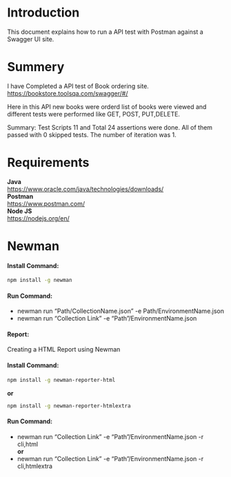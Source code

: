 # Introduction
This document explains how to run a API test with Postman against a Swagger UI site.    

# Summery    
I have Completed a API test of Book ordering site.   
https://bookstore.toolsqa.com/swagger/#/     

Here in this API new books were orderd list of books were viewed and different tests were performed like GET, POST, PUT,DELETE.

Summary: Test Scripts 11 and Total 24 assertions were done. All of them passed with 0 skipped tests. The number of iteration was 1.

# Requirements  
**Java**  
https://www.oracle.com/java/technologies/downloads/   
**Postman**   
https://www.postman.com/   
**Node JS**   
https://nodejs.org/en/    

# Newman  
  
#### Install Command:  
```bash
npm install -g newman    
```
#### Run Command:  
- newman run “Path/CollectionName.json” -e Path/EnvironmentName.json
- newman run “Collection Link” -e “Path”/EnvironmentName.json    

#### Report:
Creating a HTML Report using Newman    
#### Install Command:    
```bash
npm install -g newman-reporter-html
```
**or**   
```bash
npm install -g newman-reporter-htmlextra    
```
#### Run Command:     
- newman run “Collection Link” -e “Path”/EnvironmentName.json -r cli,html    
**or**    
- newman run “Collection Link” -e “Path”/EnvironmentName.json -r cli,htmlextra    









































